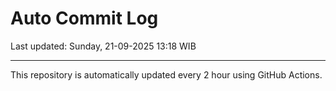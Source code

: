 # Auto Commit Log

Last updated: Sunday, 21-09-2025 13:18 WIB

---

This repository is automatically updated every 2 hour using GitHub Actions.
